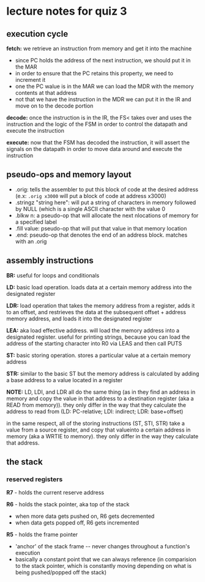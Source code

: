 # lecture notes for quiz 3
## execution cycle
**fetch:** we retrieve an instruction from memory and get it into the machine
- since PC holds the address of the next instruction, we should put it in the MAR
- in order to ensure that the PC retains this property, we need to increment it
- one the PC walue is in the MAR we can load the MDR with the memory contents at that address
- not that we have the instruction in the MDR we can put it in the IR and move on to the decode portion

**decode:** once the instruction is in the IR, the FS< takes over and uses the instruction and the logic of the FSM in order to control the datapath and execute the instruction

**execute:** now that the FSM has decoded the instruction, it will assert the signals on the datapath in order to move data around and execute the instruction

## pseudo-ops and memory layout
- .orig: tells the assembler to put this block of code at the desired address (e.x: `.orig x3000` will put a block of code at address x3000)
- .stringz "string here": will put a string of characters in memory followed by NULL (which is a single ASCII character with the value 0
- .blkw n: a pseudo-op that will allocate the next nlocations of memory for a specified label
- .fill value: pseudo-op that will put that value in that memory location
- .end: pseudo-op that denotes the end of an address block. matches with an .orig

## assembly instructions
**BR:** useful for loops and conditionals

**LD:** basic load operation. loads data at a certain memory address into the designated register

**LDR:** load operation that takes the memory address from a register, adds it to an offset, and restrieves the data at the subsequent offset + address memory address, and loads it into the designated register

**LEA:** aka load effective address. will load the memory address into a designated register. useful for printing strings, because you can load the address of the starting character into R0 via LEAS and then call PUTS

**ST:** basic storing operation. stores a particular value at a certain memory address

**STR:** similar to the basic ST but the memory address is calculated by adding a base address to a value located in a register

**NOTE:** LD, LDI, and LDR all do the same thing (as in they find an address in memory and copy the value in that address to a destination register (aka a READ from memory)). they only differ in the way that they calculate the address to read from (LD: PC-relative; LDI: indirect; LDR: base+offset)

in the same respect, all of the storing instructions (ST, STI, STR) take a value from a source register, and copy that valueinto a certain address in memory (aka a WRTIE to memory). they only differ in the way they calculate that address. 

## the stack

### reserved registers

**R7** - holds the current reserve address

**R6** - holds the stack pointer, aka top of the stack
- when more data gets pushed on, R6 gets decremented
- when data gets popped off, R6 gets incremented

**R5** - holds the frame pointer
- 'anchor' of the stack frame -- never changes throughout a function's execution
- basically a constant point that we can always reference (in comparision to the stack pointer, which is constantly moving depending on what is being pushed/popped off the stack)
